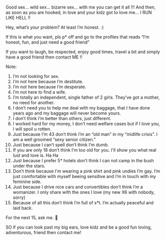 Good sex... wild sex...  bizarre sex... with me you can get it all !!! And then, as soon as you are hooked, in love and your kidz got to love me... I RUN LIKE HELL !!

Hey, what’s your problem? At least I’m honest. :)

If this is what you want, pls p* off and go to the profiles that reads “I’m honest, fun, and just need a good friend”

If you want to laugh, be respected, enjoy good times, travel a bit and simply have a good friend then contact ME !!

Note:

1. I’m not looking for sex.
2. I’m not here because I’m destitute.
3. I’m not here because I’m desperate.
4. I’m not here to find a wife.
5. I’m totally an independent, single father of 2 girls. They’ve got a mother, no need for another.
6. I don’t need you to help me deal with my baggage, that I have done years ago and my baggage will never become yours.
7. I don’t think I’m better than others, just different.
8. I worked hard for my money, I don’t need welfare cases but if I love you, I will spoil u rotten.
9. Just because I’m 43 don’t think I’m an “old man” in my “midlife crisis”. I am a well groomed “sexy senior citizen.”
10. Just because I can’t spell don’t think I’m dumb.
11. If you are only 18 don’t think I’m too old for you. I'll show you what real lust and love is. Ha Ha
12. Just because I prefer 5* hotels don’t think I can not camp in the bush under the stars.
13. Don’t think because I'm wearing a pink shirt and pink undies I’m gay. I’m just comfortable with myself beeing sensitive and I’m in touch with my feminine side.
14. Just because I drive nice cars and convertibles don’t think I’m a womanizer. I only share with the ones I love (my new X6 with nobody, sorry)
15. Because of all this don’t think I’m full of s*t. I’m actually peaceful and laid back.

For the next 15, ask me. 🙂

SO if you can look past my big ears, love kidz and be a good fun loving, adventurous, friend then contact me!
